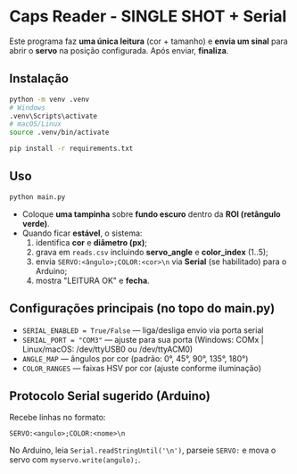# Caps Reader - SINGLE SHOT + Serial

Este programa faz **uma única leitura** (cor + tamanho) e **envia um sinal** para abrir o **servo** na posição configurada. Após enviar, **finaliza**.

## Instalação
```bash
python -m venv .venv
# Windows
.venv\Scripts\activate
# macOS/Linux
source .venv/bin/activate

pip install -r requirements.txt
```

## Uso
```bash
python main.py
```
- Coloque **uma tampinha** sobre **fundo escuro** dentro da **ROI (retângulo verde)**.
- Quando ficar **estável**, o sistema:
  1) identifica **cor** e **diâmetro (px)**;
  2) grava em `reads.csv` incluindo **servo_angle** e **color_index** (1..5);
  3) envia `SERVO:<ângulo>;COLOR:<cor>\n` via **Serial** (se habilitado) para o Arduino;
  4) mostra "LEITURA OK" e **fecha**.

## Configurações principais (no topo do main.py)
- `SERIAL_ENABLED = True/False` — liga/desliga envio via porta serial
- `SERIAL_PORT = "COM3"` — ajuste para sua porta (Windows: COMx | Linux/macOS: /dev/ttyUSB0 ou /dev/ttyACM0)
- `ANGLE_MAP` — ângulos por cor (padrão: 0°, 45°, 90°, 135°, 180°)
- `COLOR_RANGES` — faixas HSV por cor (ajuste conforme iluminação)

## Protocolo Serial sugerido (Arduino)
Recebe linhas no formato:
```
SERVO:<angulo>;COLOR:<nome>\n
```
No Arduino, leia `Serial.readStringUntil('\n')`, parseie `SERVO:` e mova o servo com `myservo.write(angulo);`.

